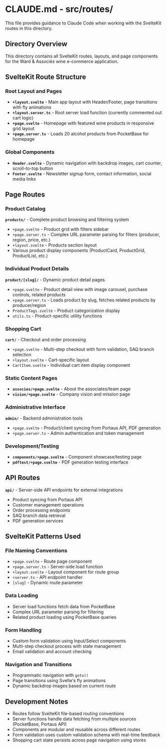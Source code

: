 # CLAUDE.md - src/routes/

This file provides guidance to Claude Code when working with the SvelteKit routes in this directory.

## Directory Overview

This directory contains all SvelteKit routes, layouts, and page components for the Ward & Associés wine e-commerce application.

## SvelteKit Route Structure

### Root Layout and Pages
- **`+layout.svelte`** - Main app layout with Header/Footer, page transitions with fly animations
- **`+layout.server.ts`** - Root server load function (currently commented out cart logic)
- **`+page.svelte`** - Homepage with featured wine products in responsive grid layout
- **`+page.server.ts`** - Loads 20 alcohol products from PocketBase for homepage

### Global Components
- **`Header.svelte`** - Dynamic navigation with backdrop images, cart counter, scroll-to-top button
- **`Footer.svelte`** - Newsletter signup form, contact information, social media links

## Page Routes

### Product Catalog
**`products/`** - Complete product browsing and filtering system
- `+page.svelte` - Product grid with filters sidebar
- `+page.server.ts` - Complex URL parameter parsing for filters (producer, region, price, etc.)
- `+layout.svelte` - Products section layout
- Various product display components (ProductCard, ProductGrid, ProductList, etc.)

### Individual Product Details
**`product/[slug]/`** - Dynamic product detail pages
- `+page.svelte` - Product detail view with image carousel, purchase controls, related products
- `+page.server.ts` - Loads product by slug, fetches related products by producer/region
- `ProductTags.svelte` - Product categorization display
- `utils.ts` - Product-specific utility functions

### Shopping Cart
**`cart/`** - Checkout and order processing
- `+page.svelte` - Multi-step checkout with form validation, SAQ branch selection
- `+layout.svelte` - Cart-specific layout
- `CartItem.svelte` - Individual cart item display component

### Static Content Pages
- **`associes/+page.svelte`** - About the associates/team page
- **`vision/+page.svelte`** - Company vision and mission page

### Administrative Interface
**`admin/`** - Backend administration tools
- `+page.svelte` - Product/client syncing from Portaus API, PDF generation
- `+page.server.ts` - Admin authentication and token management

### Development/Testing
- **`components/+page.svelte`** - Component showcase/testing page
- **`pdftest/+page.svelte`** - PDF generation testing interface

## API Routes

**`api/`** - Server-side API endpoints for external integrations
- Product syncing from Portaus API
- Customer management operations
- Order processing endpoints
- SAQ branch data retrieval
- PDF generation services

## SvelteKit Patterns Used

### File Naming Conventions
- `+page.svelte` - Route page component
- `+page.server.ts` - Server-side load function
- `+layout.svelte` - Layout component for route group
- `+server.ts` - API endpoint handler
- `[slug]` - Dynamic route parameter

### Data Loading
- Server load functions fetch data from PocketBase
- Complex URL parameter parsing for filtering
- Related product loading using PocketBase queries

### Form Handling
- Custom form validation using Input/Select components
- Multi-step checkout process with state management
- Email validation and account checking

### Navigation and Transitions
- Programmatic navigation with `goto()`
- Page transitions using Svelte's fly animations
- Dynamic backdrop images based on current route

## Development Notes

- Routes follow SvelteKit file-based routing conventions
- Server functions handle data fetching from multiple sources (PocketBase, Portaus API)
- Components are modular and reusable across different routes
- Form validation uses custom validation schema with real-time feedback
- Shopping cart state persists across page navigation using stores